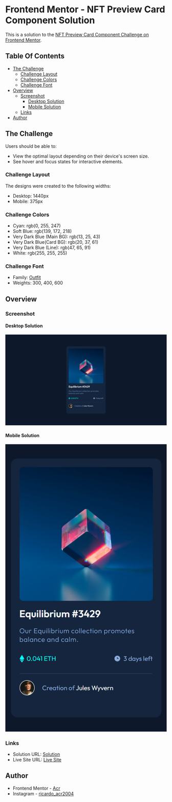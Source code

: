 # Frontend Mentor - NFT Preview Card Component Solution

This is a solution to the [NFT Preview Card Component Challenge on Frontend Mentor](https://www.frontendmentor.io/challenges/nft-preview-card-component-SbdUL_w0U).

## Table Of Contents

- [The Challenge](#the-challenge)
  - [Challenge Layout](#challenge-layout)
  - [Challenge Colors](#challenge-colors)
  - [Challenge Font](#challenge-font)
- [Overview](#overview)
  - [Screenshot](#screenshot)
    - [Desktop Solution](#desktop-solution)
    - [Mobile Solution](#mobile-solution)
  - [Links](#links)
- [Author](#author)

## The Challenge

Users should be able to:

- View the optimal layout depending on their device's screen size.
- See hover and focus states for interactive elements.

### Challenge Layout

The designs were created to the following widths:

- Desktop: 1440px
- Mobile: 375px

### Challenge Colors

- Cyan: rgb(0, 255, 247)
- Soft Blue: rgb(139, 172, 218)
- Very Dark Blue (Main BG): rgb(13, 25, 43)
- Very Dark Blue(Card BG): rgb(20, 37, 61)
- Very Dark Blue (Line): rgb(47, 65, 91)
- White: rgb(255, 255, 255)

### Challenge Font

- Family: [Outfit](https://fonts.google.com/specimen/Outfit)
- Weights: 300, 400, 600

## Overview

### Screenshot

#### Desktop Solution
![](Design/Solution/Desktop%20Solution.png)

#### Mobile Solution
![](Design/Solution/Mobile%20Solution.png)

### Links

- Solution URL: [Solution](https://www.frontendmentor.io/solutions/ricardo-piedade-nft-preview-card-component-IU3pLj_DWp)
- Live Site URL: [Live Site](https://acr2004.github.io/NFT-Preview-Card-Component/)

## Author

- Frontend Mentor - [Acr](https://www.frontendmentor.io/profile/Acr2004)
- Instagram - [ricardo_acr2004](https://www.instagram.com/ricardo_acr2004/)